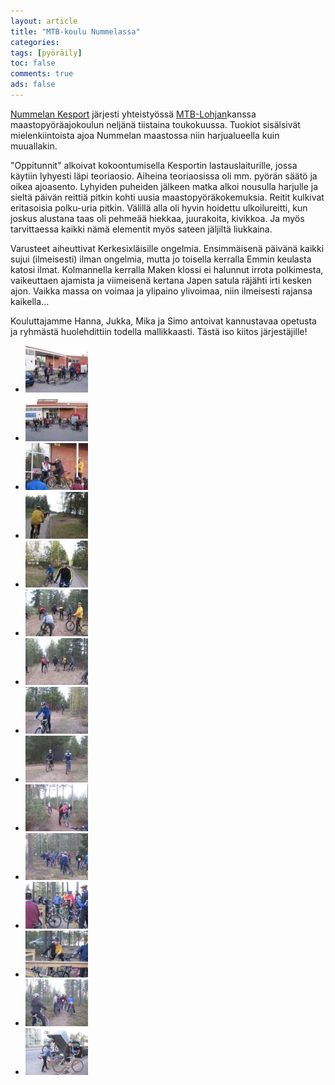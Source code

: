 ```yaml
---
layout: article 
title: "MTB-koulu Nummelassa" 
categories: 
tags: [pyöräily]
toc: false 
comments: true 
ads: false 
---
```


[Nummelan Kesport](http://www.kesport-nummela.com/) järjesti
yhteistyössä [MTB-Lohjan](http://www.mtb-lohja.com/)kanssa
maastopyöräajokoulun neljänä tiistaina toukokuussa. Tuokiot sisälsivät
mielenkiintoista ajoa Nummelan maastossa niin harjualueella kuin
muuallakin.

"Oppitunnit" alkoivat kokoontumisella Kesportin lastauslaiturille, jossa
käytiin lyhyesti läpi teoriaosio. Aiheina teoriaosissa oli mm. pyörän
säätö ja oikea ajoasento. Lyhyiden puheiden jälkeen matka alkoi nousulla
harjulle ja sieltä päivän reittiä pitkin kohti uusia
maastopyöräkokemuksia. Reitit kulkivat eritasoisia polku-uria pitkin.
Välillä alla oli hyvin hoidettu ulkoilureitti, kun joskus alustana taas
oli pehmeää hiekkaa, juurakoita, kivikkoa. Ja myös tarvittaessa kaikki
nämä elementit myös sateen jäljiltä liukkaina.

Varusteet aiheuttivat Kerkesixläisille ongelmia. Ensimmäisenä päivänä
kaikki sujui (ilmeisesti) ilman ongelmia, mutta jo toisella kerralla
Emmin keulasta katosi ilmat. Kolmannella kerralla Maken klossi ei
halunnut irrota polkimesta, vaikeuttaen ajamista ja viimeisenä kertana
Japen satula räjähti irti kesken ajon. Vaikka massa on voimaa ja
ylipaino ylivoimaa, niin ilmeisesti rajansa kaikella...

Kouluttajamme Hanna, Jukka, Mika ja Simo antoivat kannustavaa opetusta
ja ryhmästä huolehdittiin todella mallikkaasti. Tästä iso kiitos
järjestäjille!

<div class="image-gallery" markdown="1">

-   [![](/images/mtb-koulu-nummelassa/Thumbnails/MTB-koulu%20004.jpg)](/images/mtb-koulu-nummelassa/MTB-koulu%20004.jpg)
-   [![](/images/mtb-koulu-nummelassa/Thumbnails/MTB-koulu%20005.jpg)](/images/mtb-koulu-nummelassa/MTB-koulu%20005.jpg)
-   [![](/images/mtb-koulu-nummelassa/Thumbnails/MTB-koulu%20006.jpg)](/images/mtb-koulu-nummelassa/MTB-koulu%20006.jpg)
-   [![](/images/mtb-koulu-nummelassa/Thumbnails/MTB-koulu%20007.jpg)](/images/mtb-koulu-nummelassa/MTB-koulu%20007.jpg)
-   [![](/images/mtb-koulu-nummelassa/Thumbnails/MTB-koulu%20008.jpg)](/images/mtb-koulu-nummelassa/MTB-koulu%20008.jpg)
-   [![](/images/mtb-koulu-nummelassa/Thumbnails/MTB-koulu%20010.jpg)](/images/mtb-koulu-nummelassa/MTB-koulu%20010.jpg)
-   [![](/images/mtb-koulu-nummelassa/Thumbnails/MTB-koulu%20011.jpg)](/images/mtb-koulu-nummelassa/MTB-koulu%20011.jpg)
-   [![](/images/mtb-koulu-nummelassa/Thumbnails/MTB-koulu%20016.jpg)](/images/mtb-koulu-nummelassa/MTB-koulu%20016.jpg)
-   [![](/images/mtb-koulu-nummelassa/Thumbnails/MTB-koulu%20017.jpg)](/images/mtb-koulu-nummelassa/MTB-koulu%20017.jpg)
-   [![](/images/mtb-koulu-nummelassa/Thumbnails/MTB-koulu%20018.jpg)](/images/mtb-koulu-nummelassa/MTB-koulu%20018.jpg)
-   [![](/images/mtb-koulu-nummelassa/Thumbnails/MTB-koulu%20019.jpg)](/images/mtb-koulu-nummelassa/MTB-koulu%20019.jpg)
-   [![](/images/mtb-koulu-nummelassa/Thumbnails/MTB-koulu%20020.jpg)](/images/mtb-koulu-nummelassa/MTB-koulu%20020.jpg)
-   [![](/images/mtb-koulu-nummelassa/Thumbnails/MTB-koulu%20021.jpg)](/images/mtb-koulu-nummelassa/MTB-koulu%20021.jpg)
-   [![](/images/mtb-koulu-nummelassa/Thumbnails/MTB-koulu%20022.jpg)](/images/mtb-koulu-nummelassa/MTB-koulu%20022.jpg)
-   [![](/images/mtb-koulu-nummelassa/Thumbnails/MTB-koulu%20024.jpg)](/images/mtb-koulu-nummelassa/MTB-koulu%20024.jpg)

</div>
